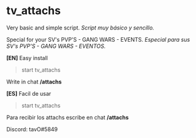 # tv_attachs

Very basic and simple script.
*Script muy básico y sencillo.*

Special for your SV's PVP'S - GANG WARS - EVENTS.
*Especial para sus SV's PVP'S - GANG WARS - EVENTOS.*


**[EN]**
Easy install
> start tv_attachs

Write in chat **/attachs**

**[ES]**
Facil de usar
> start tv_attachs

Para recibir los attachs escribe en chat **/attachs**



Discord: tavO#5849
